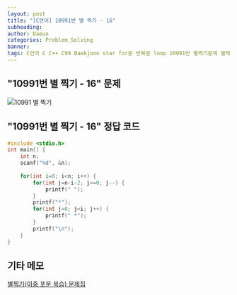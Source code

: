 ```yaml
---
layout: post
title: "[C언어] 10991번 별 찍기 - 16"
subheading: 
author: Daeun
categories: Problem_Solving
banner:
tags: C언어 C C++ C99 Baekjoon star for문 반복문 loop 10991번 별찍기문제 별찍기문제집
---
```


## "10991번 별 찍기 - 16" 문제
![10991 별 찍기](https://user-images.githubusercontent.com/79370538/219679640-12e5651b-87af-4b03-9057-13a225e455c8.png)

## "10991번 별 찍기 - 16" 정답 코드
```c
#include <stdio.h>
int main() {
	int n;
	scanf("%d", &n);
	
	for(int i=0; i<n; i++) {
		for(int j=n-i-2; j>=0; j--) {
			printf(" ");
		}
		printf("*");
		for(int j=0; j<i; j++) {
			printf(" *");
		}
		printf("\n");
	}
}
```

## 기타 메모
[별찍기(이중 포문 복습) 문제집](https://www.acmicpc.net/workbook/view/11093)